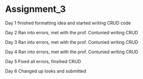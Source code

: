 ﻿# Assignment_3

Day 1 
finished formatting idea and started writing CRUD code

Day 2 
Ran into errors, met with the prof. Contunied writing CRUD

Day 3
Ran into errors, met with the prof. Contunied writing CRUD

Day 4 
Ran into errors, met with the prof. Contunied writing CRUD

Day 5 
Fixed all errors, finsihed CRUD

Day 6 
Changed up looks and submitted 
